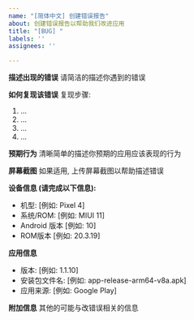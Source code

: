 ```yaml
---
name: "[简体中文] 创建错误报告"
about: 创建错误报告以帮助我们改进应用
title: "[BUG] "
labels: ''
assignees: ''

---
```


<!-- 请务必在上方文本框处 [BUG] 后填入清晰明了的标题 -->
<!-- 请务必在上方文本框处 [BUG] 后填入清晰明了的标题 -->
<!-- 请务必在上方文本框处 [BUG] 后填入清晰明了的标题 -->

**描述出现的错误**
请简洁的描述你遇到的错误

**如何复现该错误**
复现步骤:
1. ...
2. ...
3. ...
4. ...

**预期行为**
清晰简单的描述你预期的应用应该表现的行为

**屏幕截图**
如果适用, 上传屏幕截图以帮助描述错误

**设备信息 (请完成以下信息):**
 - 机型: [例如: Pixel 4]
 - 系统/ROM: [例如: MIUI 11]
 - Android 版本 [例如: 10]
 - ROM版本 [例如: 20.3.19]

**应用信息**
 - 版本: [例如: 1.1.10]
 - 安装包文件名: [例如: app-release-arm64-v8a.apk]
 - 应用来源: [例如: Google Play]

**附加信息**
其他的可能与改错误相关的信息

<!--
*日志*
如果适用, 上传日志以帮助侦测错误

`打开应用` -> `支持` -> `反馈` -> `上传日志`
-->